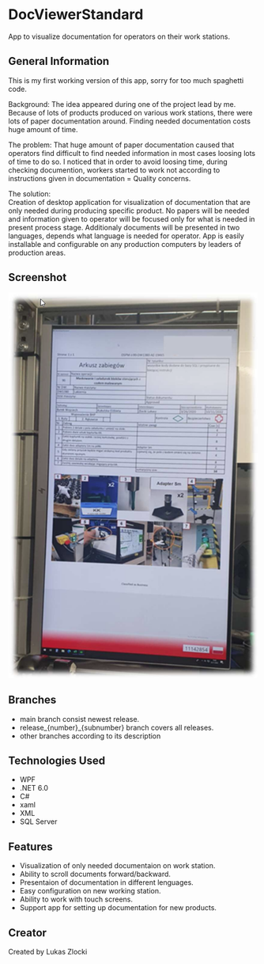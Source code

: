 # DocViewerStandard

App to visualize documentation for operators on their work stations.

## General Information

This is my first working version of this app, sorry for too much spaghetti code.

Background:
The idea appeared during one of the project lead by me.
Because of lots of products produced on various work stations, there were lots of paper documentation around.
Finding needed documentation costs huge amount of time.

The problem:
That huge amount of paper documentation caused that operators find difficult to find needed information in most cases loosing lots of time to do so.
I noticed that in order to avoid loosing time, during checking documention, workers started to work not according to instructions given in documentation = Quality concerns.

The solution:  
Creation of desktop application for visualization of documentation that are only needed during producing specific product.
No papers will be needed and information given to operator will be focused only for what is needed in present process stage.
Additionaly documents will be presented in two languages, depends what language is needed for operator. 
App is easily installable and configurable on any production computers by leaders of production areas.  

## Screenshot

![](screenshot1.png)

## Branches

* main branch consist newest release.
* release_{number}_{subnumber} branch covers all releases.
* other branches according to its description


## Technologies Used

* WPF
* .NET 6.0
* C#
* xaml
* XML
* SQL Server


## Features

* Visualization of only needed documentaion on work station.
* Ability to scroll documents forward/backward.
* Presentaion of documentation in different lenguages.
* Easy configuration on new working station.
* Ability to work with touch screens.
* Support app for setting up documentation for new products.


## Creator

Created by Lukas Zlocki  
